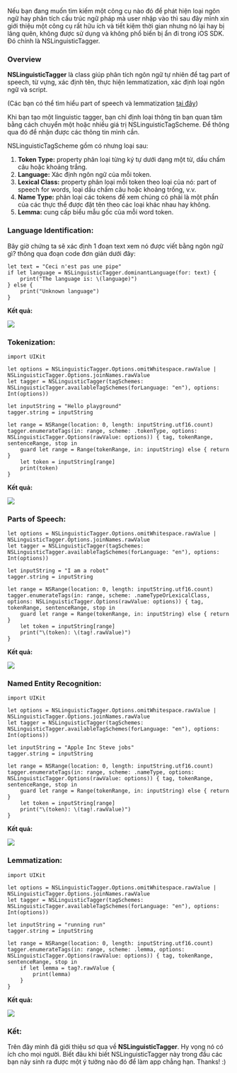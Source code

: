 Nếu bạn đang muốn tìm kiếm một công cụ nào đó để phát hiện loại ngôn ngữ hay phân tích cấu trúc ngữ pháp mà user nhập vào thì sau đây mình xin giới thiệu một công cụ rất hữu ích và tiết kiệm thời gian nhưng nó lại hay bị lãng quên, không được sử dụng và không phổ biến bị ẩn đi trong iOS SDK. Đó chính là NSLinguisticTagger.
### Overview
**NSLinguisticTagger** là class giúp phân tích ngôn ngữ tự nhiên để tag part of speech, từ vựng, xác định tên, thực hiện lemmatization, xác định loại ngôn ngữ và script.

(Các bạn có thể tìm hiểu part of speech và lemmatization [tại đây](https://chienuit.wordpress.com/2016/05/03/nlp-stemming-va-lemmatization/))

Khi bạn tạo một linguistic tagger, bạn chỉ định loại thông tin bạn quan tâm bằng cách chuyển một hoặc nhiều giá trị NSLinguisticTagScheme. Để thông qua đó để nhận được các thông tin mình cần. 

NSLinguisticTagScheme gồm có nhưng loại sau:

1. **Token Type:** property phân loại từng ký tự dưới dạng một từ, dấu chấm câu hoặc khoảng trắng.
2. **Language:** Xác định ngôn ngữ của mỗi token.
3. **Lexical Class:** property phân loại mỗi token theo loại của nó: part of speech for words, loại dấu chấm câu hoặc khoảng trống, v.v.
4. **Name Type:**  phân loại các tokens để xem chúng có phải là một phần của các thực thể được đặt tên theo các loại khác nhau hay không.
5. **Lemma:** cung cấp biểu mẫu gốc của mỗi word token.
### Language Identification:
Bây giờ chứng ta sẽ xác định 1 đoạn text xem nó được viết bằng ngôn ngữ gì? thông qua đoạn code đơn giản dưới đây:
```
let text = "Ceci n'est pas une pipe"
if let language = NSLinguisticTagger.dominantLanguage(for: text) {
    print("The language is: \(language)")
} else {
    print("Unknown language")
}
```
**Kết quả:**

![](https://images.viblo.asia/7094db71-53ec-48c6-aea9-0020154f45c0.png)

### Tokenization:
```
import UIKit

let options = NSLinguisticTagger.Options.omitWhitespace.rawValue | NSLinguisticTagger.Options.joinNames.rawValue
let tagger = NSLinguisticTagger(tagSchemes: NSLinguisticTagger.availableTagSchemes(forLanguage: "en"), options: Int(options))

let inputString = "Hello playground"
tagger.string = inputString

let range = NSRange(location: 0, length: inputString.utf16.count)
tagger.enumerateTags(in: range, scheme: .tokenType, options: NSLinguisticTagger.Options(rawValue: options)) { tag, tokenRange, sentenceRange, stop in
    guard let range = Range(tokenRange, in: inputString) else { return }
    let token = inputString[range]
    print(token)
}
```
**Kết quả:**

![](https://images.viblo.asia/e96cedbb-220c-4634-8ab1-7ebccf0f966b.png)

### Parts of Speech:
```
let options = NSLinguisticTagger.Options.omitWhitespace.rawValue | NSLinguisticTagger.Options.joinNames.rawValue
let tagger = NSLinguisticTagger(tagSchemes: NSLinguisticTagger.availableTagSchemes(forLanguage: "en"), options: Int(options))

let inputString = "I am a robot"
tagger.string = inputString

let range = NSRange(location: 0, length: inputString.utf16.count)
tagger.enumerateTags(in: range, scheme: .nameTypeOrLexicalClass, options: NSLinguisticTagger.Options(rawValue: options)) { tag, tokenRange, sentenceRange, stop in
    guard let range = Range(tokenRange, in: inputString) else { return }
    let token = inputString[range]
    print("\(token): \(tag!.rawValue)")
}
```
**Kết quả:**

![](https://images.viblo.asia/98cee444-094e-4ab7-bf18-e4676af0e64a.png)

### Named Entity Recognition:
```
import UIKit

let options = NSLinguisticTagger.Options.omitWhitespace.rawValue | NSLinguisticTagger.Options.joinNames.rawValue
let tagger = NSLinguisticTagger(tagSchemes: NSLinguisticTagger.availableTagSchemes(forLanguage: "en"), options: Int(options))

let inputString = "Apple Inc Steve jobs"
tagger.string = inputString

let range = NSRange(location: 0, length: inputString.utf16.count)
tagger.enumerateTags(in: range, scheme: .nameType, options: NSLinguisticTagger.Options(rawValue: options)) { tag, tokenRange, sentenceRange, stop in
    guard let range = Range(tokenRange, in: inputString) else { return }
    let token = inputString[range]
    print("\(token): \(tag!.rawValue)")
}
```
**Kết quả:**

![](https://images.viblo.asia/eb52e514-a19a-48ef-a393-33bbc80bb1b1.png)

### Lemmatization:
```
import UIKit

let options = NSLinguisticTagger.Options.omitWhitespace.rawValue | NSLinguisticTagger.Options.joinNames.rawValue
let tagger = NSLinguisticTagger(tagSchemes: NSLinguisticTagger.availableTagSchemes(forLanguage: "en"), options: Int(options))

let inputString = "running run"
tagger.string = inputString

let range = NSRange(location: 0, length: inputString.utf16.count)
tagger.enumerateTags(in: range, scheme: .lemma, options: NSLinguisticTagger.Options(rawValue: options)) { tag, tokenRange, sentenceRange, stop in
    if let lemma = tag?.rawValue {
        print(lemma)
    }
}
```
**Kết quả:**

![](https://images.viblo.asia/123588ae-1882-4f48-9a34-7b69cec844d1.png)
### Kết:
Trên đây mình đã giới thiệu sơ qua về **NSLinguisticTagger**. Hy vọng nó có ích cho mọi người. Biết đâu khi biết NSLinguisticTagger này trong đầu các bạn nảy sinh ra được một ý tưởng nào đó để làm app chẳng hạn. Thanks! :)